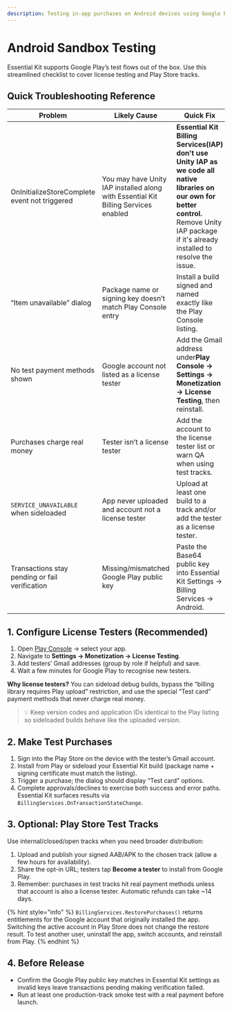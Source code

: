 ```yaml
---
description: Testing in-app purchases on Android devices using Google Play test tools
---
```

# Android Sandbox Testing

Essential Kit supports Google Play’s test flows out of the box. Use this streamlined checklist to cover license testing and Play Store tracks.

## Quick Troubleshooting Reference


| Problem                                        | Likely Cause                                                                       | Quick Fix                                                                                                                                                                       |
| ------------------------------------------------ | ------------------------------------------------------------------------------------ | --------------------------------------------------------------------------------------------------------------------------------------------------------------------------------- |
| OnInitializeStoreComplete event not triggered  | You may have Unity IAP installed along with Essential Kit Billing Services enabled | **Essential Kit Billing Services(IAP) don't use Unity IAP as we code all native libraries on our own for better control.**<br /> Remove Unity IAP package if it's already installed to resolve the issue.<br /> |
| “Item unavailable” dialog                    | Package name or signing key doesn’t match Play Console entry                      | Install a build signed and named exactly like the Play Console listing.                                                                                                         |
| No test payment methods shown                  | Google account not listed as a license tester                                      | Add the Gmail address under**Play Console → Settings → Monetization → License Testing**, then reinstall.                                                                     |
| Purchases charge real money                    | Tester isn’t a license tester                                                     | Add the account to the license tester list or warn QA when using test tracks.                                                                                                   |
| `SERVICE_UNAVAILABLE` when sideloaded          | App never uploaded and account not a license tester                                | Upload at least one build to a track and/or add the tester as a license tester.                                                                                                 |
| Transactions stay pending or fail verification | Missing/mismatched Google Play public key                                          | Paste the Base64 public key into Essential Kit Settings → Billing Services → Android.                                                                                         |

## 1. Configure License Testers (Recommended)

1. Open [Play Console](https://play.google.com/console/) → select your app.
2. Navigate to **Settings → Monetization → License Testing**.
3. Add testers’ Gmail addresses (group by role if helpful) and save.
4. Wait a few minutes for Google Play to recognise new testers.

**Why license testers?** You can sideload debug builds, bypass the “billing library requires Play upload” restriction, and use the special “Test card” payment methods that never charge real money.

> 💡 Keep version codes and application IDs identical to the Play listing so sideloaded builds behave like the uploaded version.

## 2. Make Test Purchases

1. Sign into the Play Store on the device with the tester’s Gmail account.
2. Install from Play or sideload your Essential Kit build (package name + signing certificate must match the listing).
3. Trigger a purchase; the dialog should display “Test card” options.
4. Complete approvals/declines to exercise both success and error paths. Essential Kit surfaces results via `BillingServices.OnTransactionStateChange`.

## 3. Optional: Play Store Test Tracks

Use internal/closed/open tracks when you need broader distribution:

1. Upload and publish your signed AAB/APK to the chosen track (allow a few hours for availability).
2. Share the opt-in URL; testers tap **Become a tester** to install from Google Play.
3. Remember: purchases in test tracks hit real payment methods unless that account is also a license tester. Automatic refunds can take ~14 days.

{% hint style="info" %}
`BillingServices.RestorePurchases()` returns entitlements for the Google account that originally installed the app. Switching the active account in Play Store does not change the restore result. To test another user, uninstall the app, switch accounts, and reinstall from Play.
{% endhint %}

## 4. Before Release

- Confirm the Google Play public key matches in Essential Kit settings as invalid keys leave transactions pending making verification failed.
- Run at least one production-track smoke test with a real payment before launch.
